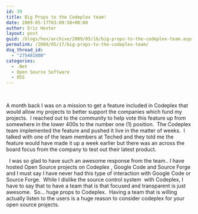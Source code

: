 ```yaml
---
id: 39
title: Big Props to the Codeplex team!
date: 2009-05-17T03:09:58+00:00
author: Eric Hexter
layout: post
guid: /blogs/hex/archive/2009/05/16/big-props-to-the-codeplex-team.aspx
permalink: /2009/05/17/big-props-to-the-codeplex-team/
dsq_thread_id:
  - "275481808"
categories:
  - .Net
  - Open Source Software
  - OSS
---
```

&#160;

A month back I was on a mission to get a feature included in Codeplex that would allow my projects to better support the companies which fund my projects.&#160; I reached out to the community to help vote this feature up from somewhere in the lower 400s to the number one (1) position.&#160; The Codeplex team implemented the feature and pushed it live in the matter of weeks.&#160; I talked with one of the team members at Teched and they told me the feature would have made it up a week earlier but there was an across the board focus from the company to test out their latest product.

&#160; I was so glad to have such an awesome response from the team.. I have hosted Open Source projects on Codeplex , Google Code and Source Forge and I must say I have never had this type of interaction with Google Code or Source Forge.&#160; While I dislike the source control system&#160; with Codeplex, I have to say that to have a team that is that focused and transparent is just awesome.&#160; So… huge props to Codeplex.&#160; Having a team that is willing actually listen to the users is a huge reason to consider codeplex for your open source projects.